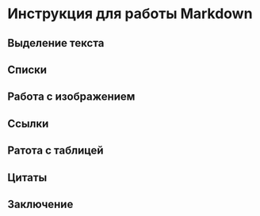 # Инструкция для работы Markdown

## Выделение текста

## Списки

## Работа с изображением

## Ссылки

## Ратота с таблицей

## Цитаты

## Заключение

